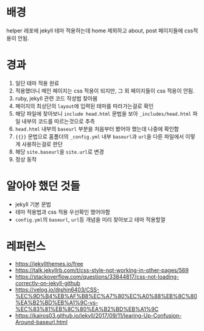 # 배경
helper 레포에 jekyll 테마 적용하는데 home 제외하고 about, post 페이지들에 css적용이 안됨.

# 경과
1. 일단 테마 적용 완료
2. 적용했더니 메인 페이지는 css 적용이 되지만, 그 외 페이지들이 css 적용이 안됨.
3. ruby, jekyll 관련 코드 작성법 찾아봄
4. 페이지의 최상단의 `layout`에 입력된 테마를 따라가는걸로 확인
5. 해당 파일에 찾아보니 `include head.html` 문법을 보아 `_includes/head.html` 파일 내부의 코드를 따르는것으로 추측
6. `head.html` 내부의 `baseurl` 부분을 처음부터 봤어야 했는데 나중에 확인함
7. `{{}}` 문법으로 홈폴더의 `_config.yml` 내부 `baseurl`과 `url`을 다른 파일에서 이렇게 사용하는걸로 판단
8. 해당 `site.baseurl`을 `site.url`로 변경
9. 정상 동작

# 알아야 했던 것들
- jekyll 기본 문법
- 테마 적용법과 css 적용 우선확인 했어야함
- `config.yml`의 `baseurl`, `url`등 개념을 미리 찾아보고 테마 적용할껄

# 레퍼런스
- https://jekyllthemes.io/free
- https://talk.jekyllrb.com/t/css-style-not-working-in-other-pages/569
- https://stackoverflow.com/questions/33844817/css-not-loading-correctly-on-jekyll-github
- https://velog.io/@shin6403/CSS-%EC%9D%B4%EB%AF%B8%EC%A7%80%EC%A0%88%EB%8C%80%EA%B2%BD%EB%A1%9C-vs-%EC%83%81%EB%8C%80%EA%B2%BD%EB%A1%9C
- https://kairos03.github.io/jekyll/2017/09/11/learing-Up-Confusion-Around-baseurl.html


